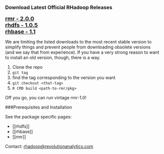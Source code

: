 ### Download Latest Official RHadoop Releases

<font size=4><b>[rmr - 2.0.0](https://github.com/downloads/RevolutionAnalytics/RHadoop/rmr2_2.0.0.tar.gz)</b></font><br>
<font size=4><b>[rhdfs - 1.0.5](https://github.com/downloads/RevolutionAnalytics/RHadoop/rhdfs_1.0.5.tar.gz)</b></font><br>
<font size=4><b>[rhbase - 1.1](https://github.com/downloads/RevolutionAnalytics/RHadoop/rhbase_1.1.tar.gz)</b></font><br>

We are limiting the listed downloads to the most recent stable version to simplify things and prevent people from downloading obsolete versions (and we say that from experience). If you have a very strong reason to want to install an old version, though, there is a way. 

1. Clone the repo
2. `git tag`
3. find the tag corresponding to the version you want
4. `git checkout <that-tag>`
5. `R CMD build <path-to-rmr/pkg>`

Off you go, you can run vintage rmr-1.0!


###Prerequisites and Installation

See the package specific pages:

* [[rhdfs]]
* [[rhbase]]
* [[rmr]]

Contact: rhadoop@revolutionanalytics.com